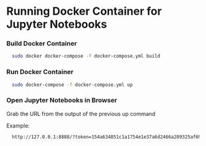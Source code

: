 # Running Docker Container for Jupyter Notebooks

### Build Docker Container

```bash
  sudo docker docker-compose -f docker-compose.yml build
```

### Run Docker Container

```bash
  sudo docker-compose -f docker-compose.yml up
```

### Open Jupyter Notebooks in Browser
Grab the URL from the output of the previous up command

Example:
```bash
  http://127.0.0.1:8888/?token=154a634851c1a1754e1e37a6d2466a289325af6986b1d868
```
